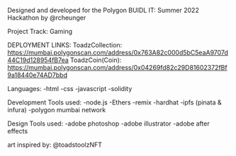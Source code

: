 Designed and developed for the Polygon BUIDL IT: Summer 2022 Hackathon by @rcheunger

Project Track: Gaming

DEPLOYMENT LINKS:
ToadzCollection: https://mumbai.polygonscan.com/address/0x763A82c000d5bC5eaA9707d44C19d128954fB7ea
ToadzCoin(Coin): https://mumbai.polygonscan.com/address/0x04269fd82c29D81602372fBf9a18440e74AD7bbd

Languages:
-html
-css
-javascript
-solidity

Development Tools used:
-node.js
-Ethers
-remix
-hardhat
-ipfs (pinata & infura)
-polygon mumbai network

Design Tools used:
-adobe photoshop
-adobe illustrator
-adobe after effects

art inspired by: @toadstoolzNFT
